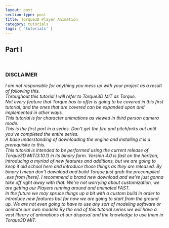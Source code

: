 ```yaml
---
layout: post
section-type: post
title: Torque3D Player Animation
category: tutorials
tags: [ 'tutorials' ]
---
```


<h2>Part I</h2>
<br>
<h3>DISCLAIMER</h3>
<i>I am not responsible for anything you mess up with your project as a result of following this.<br>
Throughout this tutorial I will refer to Torque3D MIT as Torque.<br>
Not every feature that Torque has to offer is going to be covered in this first tutorial, and the ones that are covered can be expanded upon and implemented in other ways.<br>
This tutorial is for character animations as viewed in third person camera mode.<br>
This is the first part in a series. Don't get the fire and pitchforks out until you've completed the entire series.<br>
A base understanding of downloading the engine and installing it is a prerequisite to this.<br>
This tutorial is intended to be performed using the current release of Torque3D MIT(3.10.1) in its binary form. Version 4.0 is fast on the horizon, introducing a myriad of new features and additions, but we are going to keep it old school here and introduce those things as they are released. By binary I mean don't download and build Torque just grab the precompiled .exe from [here]. I recommend a brand new download and we're just gonna take off right away with that. We're not worrying about customization, we are getting our Players running around and animated FAST.<br>
In the future we may spruce things up a bit with a custom build in order to introduce new features but for now we are going to start from the ground up. We are not even going to have to use any sort of modeling software or animate our own models! By the end of this tutorial series we will have a vast library of animations at our disposal and the knowledge to use them in Torque3D MIT.
</i><br>
